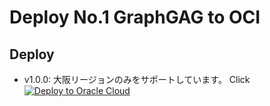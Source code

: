 # Deploy No.1 GraphGAG to OCI

## Deploy

- v1.0.0: 大阪リージョンのみをサポートしています。
Click [![Deploy to Oracle Cloud](https://oci-resourcemanager-plugin.plugins.oci.oraclecloud.com/latest/deploy-to-oracle-cloud.svg)](https://cloud.oracle.com/resourcemanager/stacks/create?region=ap-osaka-1&zipUrl=https://github.com/engchina/No.1-GraphRAG-Deploy/releases/download/v1.0.0/v1.0.0.zip)
